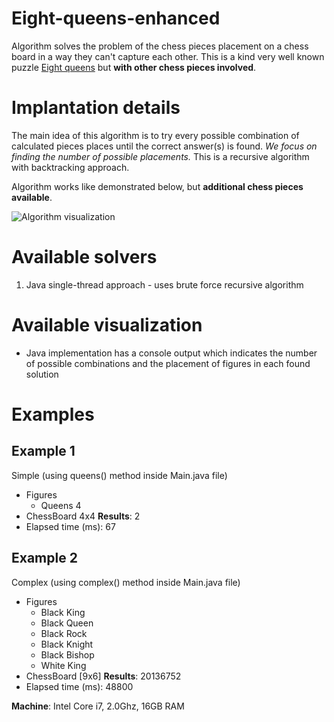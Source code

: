 Eight-queens-enhanced
============================
Algorithm solves the problem of the chess pieces placement on a chess board in a way they can't capture each other.
This is a kind very well known puzzle [Eight queens](https://en.wikipedia.org/wiki/Eight_queens_puzzle) but **with other
chess pieces involved**.

Implantation details
============================
The main idea of this algorithm is to try every possible combination of calculated pieces places until the correct
 answer(s) is found.
_We focus on finding the number of possible placements._ This is a recursive algorithm with backtracking approach.

Algorithm works like demonstrated below, but **additional chess pieces available**.

![Algorithm visualization](https://upload.wikimedia.org/wikipedia/commons/b/b0/8queensminconflict.gif)

Available solvers
============================
1. Java single-thread approach - uses brute force recursive algorithm

Available visualization
============================
* Java implementation has a console output which indicates the number of possible combinations
 and the placement of figures in each found solution

Examples
============================
Example 1
---------------
Simple (using queens() method inside Main.java file)
* Figures
  * Queens 4
* ChessBoard 4x4
__Results__: 2
* Elapsed time (ms): 67

Example 2
---------------
Complex (using complex() method inside Main.java file)
* Figures
  * Black King
  * Black Queen
  * Black Rock
  * Black Knight
  * Black Bishop
  * White King
* ChessBoard [9x6]
__Results__: 20136752
* Elapsed time (ms): 48800

__Machine__</a>: Intel Core i7, 2.0Ghz, 16GB RAM